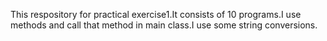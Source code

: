 This respository for practical exercise1.It consists of 10 programs.I use methods and call that method in main class.I use some string conversions.
